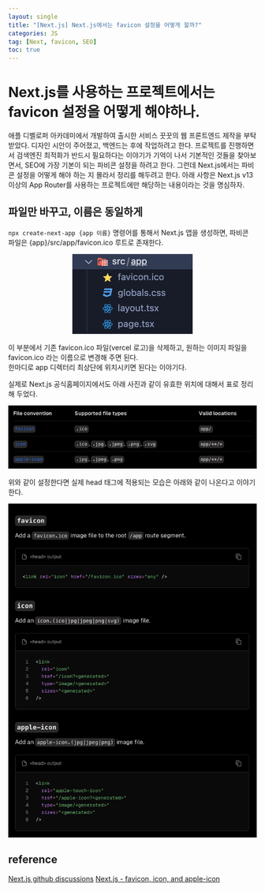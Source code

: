 ```yaml
---
layout: single
title: "[Next.js] Next.js에서는 favicon 설정을 어떻게 할까?"
categories: JS
tag: [Next, favicon, SEO]
toc: true
---
```


# Next.js를 사용하는 프로젝트에서는 favicon 설정을 어떻게 해야하나.

애플 디벨로퍼 아카데미에서 개발하여 출시한 서비스 꿋꿋의 웹 프론트엔드 제작을 부탁받았다.
디자인 시안이 주어졌고, 백엔드는 후에 작업하려고 한다.
프로젝트를 진행하면서 검색엔진 최적화가 반드시 필요하다는 이야기가 기억이 나서 기본적인 것들을 찾아보면서,
SEO에 가장 기본이 되는 파비콘 설정을 하려고 한다.
그런데 Next.js에서는 파비콘 설정을 어떻게 해야 하는 지 몰라서 정리를 해두려고 한다.
아래 사항은 Next.js v13 이상의 App Router를 사용하는 프로젝트에만 해당하는 내용이라는 것을 명심하자.

## 파일만 바꾸고, 이름은 동일하게

`npx create-next-app {app 이름}` 명령어를 통해서 Next.js 앱을 생성하면,
파비콘 파일은 {app}/src/app/favicon.ico 루트로 존재한다.

<div align="center">
  <img src="/img/2024-01-06/src.png" alt="src 디렉토리 내 favicon.ico 파일 위치">
</div>

이 부분에서 기존 favicon.ico 파일(vercel 로고)을 삭제하고, 원하는 이미지 파일을 favicon.ico 라는 이름으로 변경해 주면 된다.  
한마디로 app 디렉터리 최상단에 위치시키면 된다는 이야기다.

실제로 Next.js 공식홈페이지에서도 아래 사진과 같이 유효한 위치에 대해서 표로 정리해 두었다.

<img src="/img/2024-01-06/routes.png" alt="src 디렉토리 내 favicon.ico 파일 위치">

위와 같이 설정한다면 실제 head 태그에 적용되는 모습은 아래와 같이 나온다고 이야기한다.

<img src="/img/2024-01-06/output.png" alt="src 디렉토리 내 favicon.ico 파일 위치">

## reference

[Next.js github discussions](https://github.com/vercel/next.js/discussions/50704)
[Next.js - favicon, icon, and apple-icon](https://nextjs.org/docs/app/api-reference/file-conventions/metadata/app-icons)
